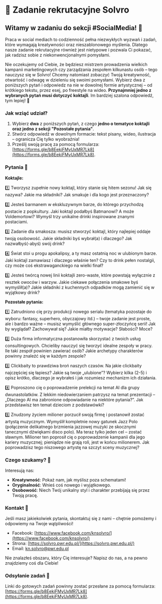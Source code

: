 # 📝 Zadanie rekrutacyjne Solvro

## Witamy w zadaniu do sekcji #SocialMedia! 🍹

Praca w social mediach to codzienność pełna niezwykłych wyzwań i zadań, które wymagają kreatywności oraz nieszablonowego myślenia. Dlatego nasze zadanie rekrutacyjne również jest nietypowe i pozwala Ci pokazać, jak radzisz sobie z niekonwencjonalnymi pomysłami.

Nie oczekujemy od Ciebie, że będziesz mistrzem prowadzenia wielkich kampanii marketingowych czy zarządzania zespołem kilkunastu osób – tego nauczysz się w Solvro! Chcemy natomiast zobaczyć Twoją kreatywność, otwartość i odwagę w dzieleniu się swoimi pomysłami. Wybierz dwa z poniższych pytań i odpowiedz na nie w dowolnej formie artystycznej – od krótkiego tekstu, przez esej, po freestyle na wideo. **Przynajmniej jedno z wybranych pytań musi dotyczyć koktajli**. Im bardziej szalona odpowiedź, tym lepiej! 🌟

### Jak wziąć udział?
1. Wybierz **dwa** z poniższych pytań, z czego **jedno o tematyce koktajli oraz jedno z sekcji "Pozostałe pytania"**.
2. Stwórz odpowiedź w dowolnym formacie: tekst pisany, wideo, ilustracja – ogranicza Cię tylko wyobraźnia!
3. Prześlij swoją pracę za pomocą formularza: [https://forms.gle/b8EekiFMyUxMR7Lk8](https://forms.gle/b8EekiFMyUxMR7Lk8).

### Pytania 🤔

**Koktajle:**

1️⃣ Tworzysz zupełnie nowy koktajl, który stanie się hitem sezonu! Jak się nazywa? Jakie ma składniki? Jak smakuje i dla kogo jest przeznaczony?

2️⃣ Jesteś barmanem w ekskluzywnym barze, do którego przychodzą postacie z popkultury. Jaki koktajl podałbyś Batmanowi? A może Voldemortowi? Wymyśl trzy unikalne drinki inspirowane znanymi postaciami.

3️⃣ Zadanie dla smakosza: musisz stworzyć koktajl, który najlepiej oddaje twoją osobowość. Jakie składniki byś wybrał(a) i dlaczego? Jak nazwałbyś(-abyś) swój drink?

4️⃣ Świat stoi u progu apokalipsy, a ty masz ostatnią noc w ulubionym barze. Jaki koktajl zamawiasz i dlaczego właśnie ten? Czy to drink pełen nostalgii, czy może coś ekstrawaganckiego na wielki finał?

5️⃣ Jesteś twórcą nowej linii koktajli zero-waste, które powstają wyłącznie z resztek owoców i warzyw. Jakie ciekawe połączenia smakowe byś wymyślił(a)? Jakie składniki z kuchennych odpadków mogą zamienić się w wyjątkowy drink?

**Pozostałe pytania:**

1️⃣  Zatrudniono cię przy produkcji nowego serialu (tematyka pozostaje do wyboru: fantasy, superhero, obyczajowy itd.) – twoje zadanie jest proste, ale i bardzo ważne – musisz wymyślić głównego super-złoczyńcę serii! Jak by wyglądał? Zachowywał się? Jakie miałby motywacje? Słabości? Moce?

2️⃣ Duża firma informatyczna postanowiła skorzystać z twoich usług consultingowych. Chcieliby nauczyć się tworzyć idealne zespoły w pracy. Ile taki zespół powinien zawierać osób? Jakie archetypy charakterów powinny znaleźć się w każdym zespole?

3️⃣  Clickbaity to prawdziwa broń naszych czasów. Na jakie clickbaity najczęściej się łapiesz? Jakie są twoje „ulubione”? Wybierz kilka (2-5) i opisz krótko, dlaczego je wybrałeś i jak rozumiesz mechanizm ich działania.

4️⃣  Poproszono cię o poprowadzenie prelekcji na temat AI dla grupy dwunastolatków. Z lekkim niedowierzaniem patrzysz na temat prezentacji – „Dlaczego AI ma zabronione odpowiadanie na niektóre pytania?”.  Jak przedstawisz ten temat dzieciom z podstawówki?

5️⃣  Znudzony życiem milioner porzucił swoją firmę i postanowił zostać artystą muzycznym. Wymyślił kompletnie nowy gatunek Jazz Polo (połączenie delikatnego brzmienia jazzowej muzyki ze skocznymi tanecznymi dźwiękami disco polo). Ma teraz tylko jeden cel – zostać sławnym. Milioner ten poprosił cię o poprowadzenie kampanii dla jego kariery muzycznej; pieniądze nie grają roli, jest w końcu milionerem. Jak poprowadzisz tego niszowego artystę na szczyt sceny muzycznej? 

### Czego szukamy? 👀
Interesują nas:
- **Kreatywność**: Pokaż nam, jak myślisz poza schematami!
- **Oryginalność**: Wnieś coś nowego i wyjątkowego.
- **Osobowość**: Niech Twój unikalny styl i charakter przebijają się przez Twoją pracę.

### Kontakt 🤝
Jeśli masz jakiekolwiek pytania, skontaktuj się z nami – chętnie pomożemy i odpowiemy na Twoje wątpliwości!

- Facebook: [https://www.facebook.com/knsolvro/](https://www.facebook.com/knsolvro/)
- Strona: [https://solvro.pwr.edu.pl/](https://solvro.pwr.edu.pl/)
- Email: kn.solvro@pwr.edu.pl

Nie znalazłeś obszaru, który Cię interesuje? Napisz do nas, a na pewno znajdziemy coś dla Ciebie!

### Odsyłanie zadań 🔗
Linki do gotowych zadań powinny zostać przesłane za pomocą formularza: [https://forms.gle/b8EekiFMyUxMR7Lk8](https://forms.gle/b8EekiFMyUxMR7Lk8).
